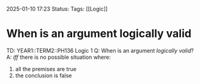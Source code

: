 2025-01-10 17:23
Status: 
Tags: [[Logic]]
# When is an argument logically valid

TD: YEAR1::TERM2::PH136 Logic 1
Q: When is an argument _logically valid_?
A: _iff_ there is no possible situation where:
1) all the premises are true
2) the conclusion is false
<!--ID: 1736530610604-->
